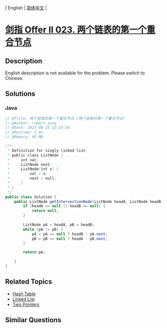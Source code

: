 
| English | [简体中文](README.md) |

# [剑指 Offer II 023. 两个链表的第一个重合节点](https://leetcode.cn//problems/3u1WK4/)

## Description

<p>English description is not available for the problem. Please switch to Chinese.</p>


## Solutions


### Java

```Java
// @Title: 两个链表的第一个重合节点 (两个链表的第一个重合节点)
// @Author: robert.sunq
// @Date: 2023-06-25 22:15:56
// @Runtime: 1 ms
// @Memory: 45 MB

/**
 * Definition for singly-linked list.
 * public class ListNode {
 *     int val;
 *     ListNode next;
 *     ListNode(int x) {
 *         val = x;
 *         next = null;
 *     }
 * }
 */
public class Solution {
    public ListNode getIntersectionNode(ListNode headA, ListNode headB) {
        if (headA == null || headB == null) {
            return null;
        }
        
        ListNode pA = headA, pB = headB;
        while (pA != pB) {
            pA = pA == null ? headB : pA.next;
            pB = pB == null ? headA : pB.next; 
        }

        return pA;
        
    }
}
```



## Related Topics

- [Hash Table](https://leetcode.cn//tag/hash-table)
- [Linked List](https://leetcode.cn//tag/linked-list)
- [Two Pointers](https://leetcode.cn//tag/two-pointers)

## Similar Questions


